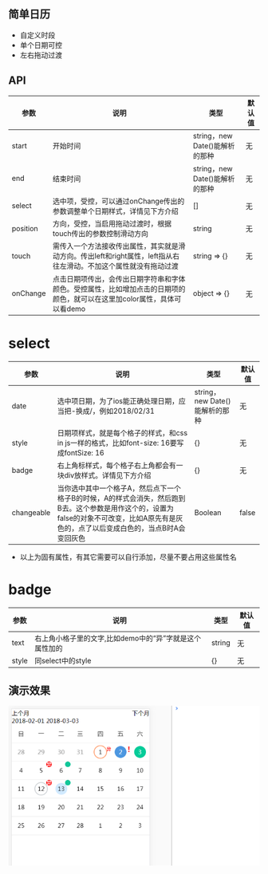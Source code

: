 ## 简单日历
- 自定义时段
- 单个日期可控
- 左右拖动过渡

## API
| 参数 | 说明 | 类型 | 默认值 |
| --- | --- | --- | --- |
| start | 开始时间 | string，new Date()能解析的那种 | 无 |
| end | 结束时间 | string，new Date()能解析的那种 | 无 |
| select | 选中项，受控，可以通过onChange传出的参数调整单个日期样式，详情见下方介绍 | [] | 无 |
| position | 方向，受控，当启用拖动过渡时，根据touch传出的参数控制滑动方向 | string | 无 |
| touch | 需传入一个方法接收传出属性，其实就是滑动方向。传出left和right属性，left指从右往左滑动。不加这个属性就没有拖动过渡 | string => {} | 无 |
| onChange | 点击日期项传出，会传出日期字符串和字体颜色。受控属性，比如增加点击的日期项的颜色，就可以在这里加color属性，具体可以看demo | object => {} | 无 |

# select
| 参数 | 说明 | 类型 | 默认值 |
| --- | --- | --- | --- |
| date | 选中项日期，为了ios能正确处理日期，应当把-换成/，例如2018/02/31 | string，new Date()能解析的那种 | 无 |
| style | 日期项样式，就是每个格子的样式，和css in js一样的格式，比如font-size: 16要写成fontSize: 16 | {} | 无 |
| badge | 右上角标样式，每个格子右上角都会有一块div放样式。详情见下方介绍 | {} | 无 |
| changeable | 当你选中其中一个格子A，然后点下一个格子B的时候，A的样式会消失，然后跑到B去。这个参数是用作这个的，设置为false的对象不可改变，比如A原先有是灰色的，点了以后变成白色的，当点B时A会变回灰色 | Boolean | false |
- 以上为固有属性，有其它需要可以自行添加，尽量不要占用这些属性名

# badge
| 参数 | 说明 | 类型 | 默认值 |
| --- | --- | --- | --- |
| text | 右上角小格子里的文字,比如demo中的“异”字就是这个属性加的 | string | 无 |
| style | 同select中的style | {} | 无 |

## 演示效果
![img](./demo.gif)
